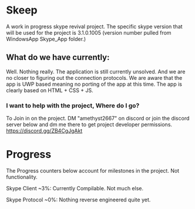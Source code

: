 # Skeep
A work in progress skype revival project.
The specific skype version that will be used for the project is 3.1.0.1005 (version number pulled from WindowsApp Skype_App folder.)


## What do we have currently:

Well. Nothing really.
The application is still currently unsolved. And we are no closer to figuring out the connection protocols.
We are aware that the app is UWP based meaning no porting of the app at this time.
The app is clearly based on HTML + CSS + JS.

### I want to help with the project, Where do I go?

To Join in on the project. DM "amethyst2667" on discord or join the discord server below and dm me there to get project developer permissions.
https://discord.gg/ZB4CgJgAkt

# Progress
The Progress counters below account for milestones in the project. Not functionality.

Skype Client ~3%:
Currently Compilable. Not much else.

Skype Protocol ~0%:
Nothing reverse engineered quite yet.
